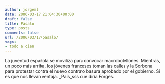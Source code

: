 ```yaml
---
author: jorgeml
date: 2006-03-17 21:04:30+00:00
draft: false
title: Pásalo
type: posts
comments: false
url: /2006/03/17/pasalo/
tags:
- todo a cien
---
```


La juventud española se moviliza para convocar macrobotellones. Mientras, un poco más arriba, los jóvenes franceses toman las calles y la Sorbona para protestar contra el nuevo contrato basura aprobado por el gobierno. Si es que nos llevan ventaja. _País_sss que diría Forges.
